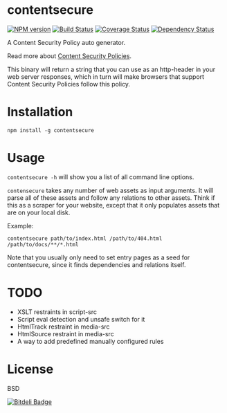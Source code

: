 contentsecure
=============
[![NPM version](https://badge.fury.io/js/contentsecure.png)](http://badge.fury.io/js/contentsecure)
[![Build Status](https://travis-ci.org/Munter/contentsecure.png?branch=master)](https://travis-ci.org/Munter/contentsecure)
[![Coverage Status](https://coveralls.io/repos/Munter/contentsecure/badge.png)](https://coveralls.io/r/Munter/contentsecure)
[![Dependency Status](https://david-dm.org/Munter/contentsecure.png)](https://david-dm.org/Munter/contentsecure)

A Content Security Policy auto generator.

Read more about [Content Security Policies](http://www.w3.org/TR/CSP/).

This binary will return a string that you can use as an http-header in your web server responses, which in turn will make browsers that support Content Security Policies follow this policy.


Installation
============

```
npm install -g contentsecure
```

Usage
=====

`contentsecure -h` will show you a list of all command line options.

`contensecure` takes any number of web assets as input arguments. It will parse all of these assets and follow any relations to other assets. Think if this as a scraper for your website, except that it only populates assets that are on your local disk.

Example:
```
contentsecure path/to/index.html /path/to/404.html /path/to/docs/**/*.html
```

Note that you usually only need to set entry pages as a seed for contentsecure, since it finds dependencies and relations itself.


TODO
====

- XSLT restraints in script-src
- Script eval detection and unsafe switch for it
- HtmlTrack restraint in media-src
- HtmlSource restraint in media-src
- A way to add predefined manually configured rules


License
=======
BSD


[![Bitdeli Badge](https://d2weczhvl823v0.cloudfront.net/Munter/contentsecure/trend.png)](https://bitdeli.com/free "Bitdeli Badge")


